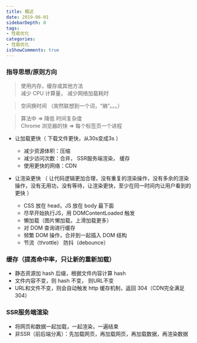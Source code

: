 ```yaml
---
title: 概述
date: 2019-06-01
sidebarDepth: 0
tags:
- 性能优化 
categories:
- 性能优化
isShowComments: true
---
```



### 指导思想/原则方向

> 使用内存，缓存或其他方法<br>
> 减少 CPU 计算量， 减少网络加载耗时

> 空间换时间   （突然联想到一个词，“熵”。。。）

> 算法中 => 降低 时间复杂度<br>
> Chrome 浏览器的快 => 每个标签页一个进程

+ 让加载更快（ 下载文件更快，从30s变成3s ）
  - 减少资源体积：压缩
  - 减少访问次数：合并， SSR服务端渲染， 缓存
  - 使用更快的网络：CDN

+ 让渲染更快 （ 让代码逻辑更加合理，没有重复的渲染操作，没有多余的渲染操作，没有无用功，没有等待，让渲染更快，至少在同一时间内让用户看到的更快 ）
  - CSS 放在 head，JS 放在 body 最下面
  - 尽早开始执行JS，用 DOMContentLoaded 触发
  - 懒加载（图片懒加载，上滑加载更多）
  - 对 DOM 查询进行缓存
  - 频繁 DOM 操作，合并到一起插入 DOM 结构
  - 节流（throttle） 防抖（debounce）


### 缓存（提高命中率，只让新的重新加载）
+ 静态资源加 hash 后缀，根据文件内容计算 hash
+ 文件内容不变，则 hash 不变， 则URL不变
+ URL和文件不变，则会自动触发 http 缓存机制，返回 304（CDN完全满足304） 

### SSR服务端渲染
+ 将网页和数据一起加载，一起渲染，一遍结束
+ 非SSR（前后端分离）：先加载网页，再加载网页，再加载数据，再渲染数据




